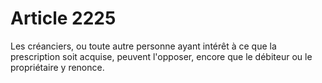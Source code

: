 # Article 2225

Les créanciers, ou toute autre personne ayant intérêt à ce que la prescription soit acquise, peuvent l'opposer, encore que le débiteur ou le propriétaire y renonce.